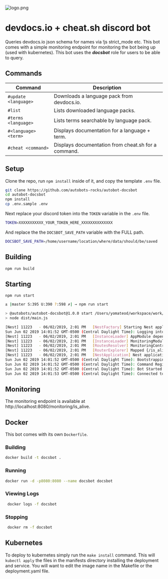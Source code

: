 ![logo.png](logo.png)

# devdocs.io + cheat.sh discord bot

Queries devdocs.io json schema for names via !js strict_mode etc.
This bot comes with a simple monitoring endpoint for monitoring the bot being up (used with kubernetes).
This bot uses the ___docsbot___ role for users to be able to query.

## Commands

| Command               | Description                                               |
|-----------------------|-----------------------------------------------------------|
| `#update <language>`  | Downloads a language pack from devdocs.io.                |
| `#list`               | Lists downloaded language packs.                          |
| `#terms <language>`   | Lists terms searchable by language pack.                  |
| `#<language> <term>`  | Displays documentation for a language + term.             |
| `#cheat <command>`    | Displays documentation from cheat.sh for a command.       |
    
## Setup
Clone the repo, run `npm install` inside of it, and copy the template `.env` file.

```bash
git clone https://github.com/autobots-rocks/autobot-docsbot
cd autobot-docsbot
npm install
cp .env.sample .env
```

Next replace your discord token into the `TOKEN` variable in the `.env` file.

```bash
TOKEN=XXXXXXXXXXX_YOUR_TOKEN_HERE_XXXXXXXXXXXXXX
```

And replace the the `DOCSBOT_SAVE_PATH` variable with the FULL path.
```bash
DOCSBOT_SAVE_PATH=/home/username/location/where/data/should/be/saved
```


## Building
```bash
npm run build
```

## Starting

`npm run start`

```bash
± |master S:395 U:390 ?:598 ✗| → npm run start

> @autobots/autobot-docsbot@1.0.0 start /Users/yomateod/workspace/work/autobots/autobot-docsbot
> node dist/main.js

[Nest] 11223   - 06/02/2019, 2:01 PM   [NestFactory] Starting Nest application...
Sun Jun 02 2019 14:01:52 GMT-0500 (Central Daylight Time): Logging into discord
[Nest] 11223   - 06/02/2019, 2:01 PM   [InstanceLoader] AppModule dependencies initialized +494ms
[Nest] 11223   - 06/02/2019, 2:01 PM   [InstanceLoader] MonitoringModule dependencies initialized +0ms
[Nest] 11223   - 06/02/2019, 2:01 PM   [RoutesResolver] MonitoringController {/monitoring}: +4ms
[Nest] 11223   - 06/02/2019, 2:01 PM   [RouterExplorer] Mapped {/is_alive, GET} route +2ms
[Nest] 11223   - 06/02/2019, 2:01 PM   [NestApplication] Nest application successfully started +2ms
Sun Jun 02 2019 14:01:52 GMT-0500 (Central Daylight Time): Bootstrapping /Users/yomateod/workspace/work/autobots/autobot-docsbot/node_modules/@autobot/module-docsbot
Sun Jun 02 2019 14:01:52 GMT-0500 (Central Daylight Time): Command Registered: !js (!js <search term>)
Sun Jun 02 2019 14:01:52 GMT-0500 (Central Daylight Time): Bot Started
Sun Jun 02 2019 14:01:53 GMT-0500 (Central Daylight Time): Connected to discord
```
## Monitoring
The monitoring endpoint is available at http://localhost:8080/monitoring/is_alive.

## Docker
This bot comes with its own `Dockerfile`.

### Building
```bash
docker build -t docsbot .
```

### Running 
```bash
docker run -d -p8080:8080 --name docsbot docsbot
```

### Viewing Logs
```bash
 docker logs -f docsbot
```
 
### Stopping
```bash
 docker rm -f docsbot
```

## Kubernetes
To deploy to kubernetes simply run the `make install` command. 
This will `kubectl apply` the files in the manifests directory installing the deployment and service.
You will want to edit the image name in the Makefile or the deployment.yaml file.
